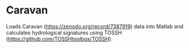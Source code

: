 # Caravan
Loads Caravan (https://zenodo.org/record/7387919) data into Matlab and calculates hydrological signatures using TOSSH (https://github.com/TOSSHtoolbox/TOSSH).